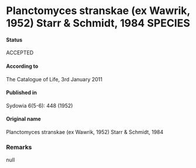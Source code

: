 Planctomyces stranskae (ex Wawrik, 1952) Starr & Schmidt, 1984 SPECIES
=======

#### Status
ACCEPTED

#### According to
The Catalogue of Life, 3rd January 2011

#### Published in
Sydowia 6(5-6): 448 (1952)

#### Original name
Planctomyces stranskae (ex Wawrik, 1952) Starr & Schmidt, 1984

### Remarks
null